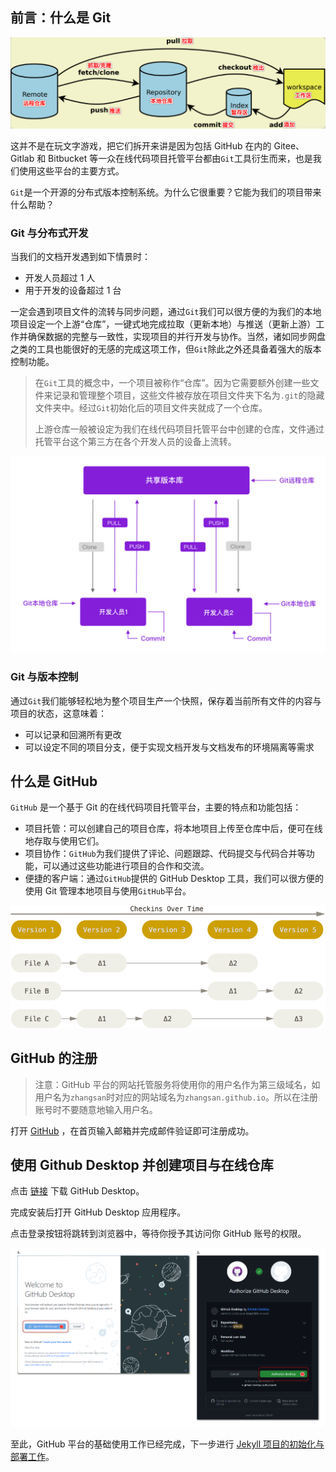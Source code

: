 ## 前言：什么是 Git

![Git 工作流程示例图](../../../../static/media/git.png)

这并不是在玩文字游戏，把它们拆开来讲是因为包括 GitHub 在内的 Gitee、Gitlab 和 Bitbucket 等一众在线代码项目托管平台都由`Git`工具衍生而来，也是我们使用这些平台的主要方式。

`Git`是一个开源的分布式版本控制系统。为什么它很重要？它能为我们的项目带来什么帮助？

### Git 与分布式开发

当我们的文档开发遇到如下情景时：

- 开发人员超过 1 人
- 用于开发的设备超过 1 台

一定会遇到项目文件的流转与同步问题，通过`Git`我们可以很方便的为我们的本地项目设定一个上游“仓库”，一键式地完成拉取（更新本地）与推送（更新上游）工作并确保数据的完整与一致性，实现项目的并行开发与协作。当然，诸如同步网盘之类的工具也能很好的无感的完成这项工作，但`Git`除此之外还具备着强大的版本控制功能。

>在`Git`工具的概念中，一个项目被称作“仓库”。因为它需要额外创建一些文件来记录和管理整个项目，这些文件被存放在项目文件夹下名为`.git`的隐藏文件夹中。经过`Git`初始化后的项目文件夹就成了一个仓库。
>
>上游仓库一般被设定为我们在线代码项目托管平台中创建的仓库，文件通过托管平台这个第三方在各个开发人员的设备上流转。

![示意图：Git 与分布式开发](../../../../static/media/git-distri-dev.png)

### Git 与版本控制

通过`Git`我们能够轻松地为整个项目生产一个快照，保存着当前所有文件的内容与项目的状态，这意味着：

- 可以记录和回溯所有更改
- 可以设定不同的项目分支，便于实现文档开发与文档发布的环境隔离等需求

## 什么是 GitHub

`GitHub` 是一个基于 Git 的在线代码项目托管平台，主要的特点和功能包括：

- 项目托管：可以创建自己的项目仓库，将本地项目上传至仓库中后，便可在线地存取与使用它们。
- 项目协作：`GitHub`为我们提供了评论、问题跟踪、代码提交与代码合并等功能，可以通过这些功能进行项目的合作和交流。
- 便捷的客户端：通过`GitHub`提供的 GitHub Desktop 工具，我们可以很方便的使用 Git 管理本地项目与使用`GitHub`平台。

![示意图：Git 与版本控制](../../../../static/media/git-ver-ctl.png)

## GitHub 的注册

>注意：GitHub 平台的网站托管服务将使用你的用户名作为第三级域名，如用户名为`zhangsan`时对应的网站域名为`zhangsan.github.io`。所以在注册账号时不要随意地输入用户名。

打开 [GitHub](https://github.com/) ，在首页输入邮箱并完成邮件验证即可注册成功。

## 使用 Github Desktop 并创建项目与在线仓库

点击 [链接](https://central.github.com/deployments/desktop/desktop/latest/win32) 下载 GitHub Desktop。

完成安装后打开 GitHub Desktop 应用程序。

点击登录按钮将跳转到浏览器中，等待你授予其访问你 GitHub 账号的权限。

![操作示例图：登录 GitHubDesktop](../../../../static/media/github-desktop-login.png)

至此，GitHub 平台的基础使用工作已经完成，下一步进行 [Jekyll 项目的初始化与部署工作](content/software/publish-your-site/examples/github-pages.md)。
